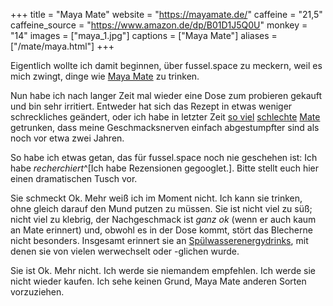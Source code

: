 +++
title = "Maya Mate"
website = "https://mayamate.de/"
caffeine = "21,5"
caffeine_source = "https://www.amazon.de/dp/B01D1J5Q0U"
monkey = "14"
images = ["maya_1.jpg"]
captions = ["Maya Mate"]
aliases = ["/mate/maya.html"]
+++

Eigentlich wollte ich damit beginnen, über fussel.space zu meckern, weil es mich
zwingt, dinge wie [Maya Mate](https://mayamate.de/) zu trinken.

Nun habe ich nach langer Zeit mal wieder eine Dose zum probieren gekauft und bin
sehr irritiert. Entweder hat sich das Rezept in etwas weniger schreckliches
geändert, oder ich habe in letzter Zeit [so viel](/mate/mixery.html)
[schlechte](/mate/rio.html) [Mate](/mate/top.html) getrunken, dass meine
Geschmacksnerven einfach abgestumpfter sind als noch vor etwa zwei Jahren.

So habe ich etwas getan, das für fussel.space noch nie geschehen ist: Ich habe
_recherchiert_^[Ich habe Rezensionen gegooglet.]. Bitte stellt euch hier einen
dramatischen Tusch vor.

Sie schmeckt Ok. Mehr weiß ich im Moment nicht. Ich kann sie trinken, ohne
gleich darauf den Mund putzen zu müssen. Sie ist nicht viel zu süß; nicht viel
zu klebrig, der Nachgeschmack ist _ganz ok_ (wenn er auch kaum an Mate erinnert)
und, obwohl es in der Dose kommt, stört das Blecherne nicht besonders. Insgesamt
erinnert sie an [Spülwasserenergydrinks](/mate/rio.html), mit denen sie von
vielen werwechselt oder -glichen wurde.

Sie ist Ok. Mehr nicht. Ich werde sie niemandem empfehlen. Ich werde sie nicht
wieder kaufen. Ich sehe keinen Grund, Maya Mate anderen Sorten vorzuziehen.
